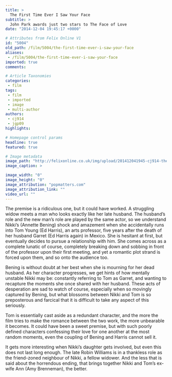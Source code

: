 ```yaml
---
title: >
  The First Time Ever I Saw Your Face
subtitle: >
  John Park awards just two stars to The Face of Love
date: "2014-12-04 19:45:17 +0000"

# Attributes from Felix Online V1
id: "5004"
old_path: /film/5004/the-first-time-ever-i-saw-your-face
aliases:
 - /film/5004/the-first-time-ever-i-saw-your-face
imported: true
comments:

# Article Taxonomies
categories:
 - film
tags:
 - film
 - imported
 - image
 - multi-author
authors:
 - cj914
 - jgp09
highlights:

# Homepage control params
headline: true
featured: true

# Image metadata
image_path: "http://felixonline.co.uk/img/upload/201412041945-cj914-the-face-of-love.jpg"
image_caption: >

image_width: "0"
image_height: "0"
image_attribution: "popmatters.com"
image_attribution_link: ""
video_url: ""
---
```


The premise is a ridiculous one, but it could have worked. A struggling widow meets a man who looks exactly like her late husband. The husband’s role and the new man’s role are played by the same actor, so we understand Nikki’s (Annette Bening) shock and amazement when she accidentally runs into Tom Young (Ed Harris), an arts professor, five years after the death of her husband Garret (Ed Harris again) in Mexico. She is hesitant at first, but eventually decides to pursue a relationship with him. She comes across as a complete lunatic of course, completely breaking down and sobbing in front of the professor upon their first meeting, and yet a romantic plot strand is forced upon them, and so onto the audience too.

Bening is without doubt at her best when she is mourning for her dead husband. As her character progresses, we get hints of how mentally unstable Nikki may be: constantly referring to Tom as Garret, and wanting to recapture the moments she once shared with her husband. These acts of desperation are sad to watch of course, especially when so movingly captured by Bening, but what blossoms between Nikki and Tom is so preposterous and farcical that it is difficult to take any aspect of this seriously.

Tom is essentially cast aside as a redundant character, and the more the film tries to make the romance between the two work, the more unbearable it becomes. It could have been a sweet premise, but with such poorly defined characters confessing their love for one another at the most random moments, even the coupling of Bening and Harris cannot sell it.

It gets more interesting when Nikki’s daughter gets involved, but even this does not last long enough. The late Robin Williams is in a thankless role as the friend-zoned neighbour of Nikki, a fellow widower. And the less that is said about the horrendous ending, that brings together Nikki and Tom’s ex-wife Ann (Amy Brenneman), the better.
